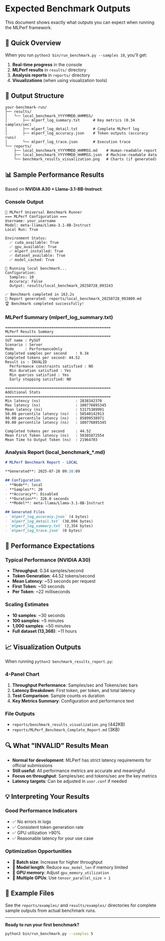 # Expected Benchmark Outputs

This document shows exactly what outputs you can expect when running the MLPerf framework.

## 🎯 Quick Overview

When you run `python3 bin/run_benchmark.py --samples 10`, you'll get:

1. **Real-time progress** in the console
2. **MLPerf results** in `results/` directory  
3. **Analysis reports** in `reports/` directory
4. **Visualizations** (when using visualization tools)

## 📁 Output Structure

```
your-benchmark-run/
├── results/
│   └── local_benchmark_YYYYMMDD_HHMMSS/
│       ├── mlperf_log_summary.txt      # Key metrics (0.34 samples/sec)
│       ├── mlperf_log_detail.txt       # Complete MLPerf log
│       ├── mlperf_log_accuracy.json    # Token outputs (accuracy runs)
│       └── mlperf_log_trace.json       # Execution trace
└── reports/
    ├── local_benchmark_YYYYMMDD_HHMMSS.md    # Human-readable report
    ├── local_benchmark_YYYYMMDD_HHMMSS.json  # Machine-readable data
    └── benchmark_results_visualization.png   # Charts (if generated)
```

## 📊 Sample Performance Results

Based on **NVIDIA A30 + Llama-3.1-8B-Instruct**:

### Console Output
```
🔧 MLPerf Universal Benchmark Runner
=== MLPerf Configuration ===
Username: your_username
Model: meta-llama/Llama-3.1-8B-Instruct
Local Run: True

Environment Status:
  ✅ cuda_available: True
  ✅ gpu_available: True
  ✅ mlperf_installed: True
  ✅ dataset_available: True
  ✅ model_cached: True

🚀 Running local benchmark...
Configuration:
  Samples: 10
  Accuracy: False
  Output: results/local_benchmark_20250728_093243

✅ Benchmark completed in 163.2s
📑 Report generated: reports/local_benchmark_20250728_093809.md
🏆 Benchmark completed successfully!
```

### MLPerf Summary (mlperf_log_summary.txt)
```
================================================
MLPerf Results Summary
================================================
SUT name : PySUT
Scenario : Server
Mode     : PerformanceOnly
Completed samples per second    : 0.34
Completed tokens per second: 44.52
Result is : INVALID
  Performance constraints satisfied : NO
  Min duration satisfied : Yes
  Min queries satisfied : Yes
  Early stopping satisfied: NO

================================================
Additional Stats
================================================
Min latency (ns)                : 2838342370
Max latency (ns)                : 100776895345
Mean latency (ns)               : 53175389991
50.00 percentile latency (ns)   : 58540142913
90.00 percentile latency (ns)   : 85899538971
99.00 percentile latency (ns)   : 100776895345

Completed tokens per second     : 44.52
Mean First Token latency (ns)   : 50385872554
Mean Time to Output Token (ns)  : 21964703
```

### Analysis Report (local_benchmark_*.md)
```markdown
# MLPerf Benchmark Report - LOCAL

**Generated**: 2025-07-28 09:38:09

## Configuration
- **Node**: local
- **Samples**: 20
- **Accuracy**: Disabled
- **Duration**: 326.0 seconds
- **Model**: meta-llama/Llama-3.1-8B-Instruct

## Generated Files
- `mlperf_log_accuracy.json` (4 bytes)
- `mlperf_log_detail.txt` (38,094 bytes)
- `mlperf_log_summary.txt` (3,354 bytes)
- `mlperf_log_trace.json` (0 bytes)
```

## 🚀 Performance Expectations

### Typical Performance (NVIDIA A30)
- **Throughput**: 0.34 samples/second
- **Token Generation**: 44.52 tokens/second
- **Mean Latency**: ~53 seconds per request
- **First Token**: ~50 seconds
- **Per Token**: ~22 milliseconds

### Scaling Estimates
- **10 samples**: ~30 seconds
- **100 samples**: ~5 minutes  
- **1,000 samples**: ~50 minutes
- **Full dataset (13,368)**: ~11 hours

## 📈 Visualization Outputs

When running `python3 benchmark_results_report.py`:

### 4-Panel Chart
1. **Throughput Performance**: Samples/sec and Tokens/sec bars
2. **Latency Breakdown**: First token, per token, and total latency
3. **Test Comparison**: Sample counts vs duration
4. **Key Metrics Summary**: Configuration and performance text

### File Outputs
- `reports/benchmark_results_visualization.png` (442KB)
- `reports/MLPerf_Benchmark_Complete_Report.md` (3KB)

## 🔍 What "INVALID" Results Mean

- **Normal for development**: MLPerf has strict latency requirements for official submissions
- **Still useful**: All performance metrics are accurate and meaningful
- **Focus on throughput**: Samples/sec and tokens/sec are the key metrics
- **Latency targets**: Can be adjusted in `user.conf` if needed

## 💡 Interpreting Your Results

### Good Performance Indicators
- ✅ No errors in logs
- ✅ Consistent token generation rate
- ✅ GPU utilization >90%
- ✅ Reasonable latency for your use case

### Optimization Opportunities
- 🔧 **Batch size**: Increase for higher throughput
- 🔧 **Model length**: Reduce `max_model_len` if memory limited
- 🔧 **GPU memory**: Adjust `gpu_memory_utilization`
- 🔧 **Multiple GPUs**: Use `tensor_parallel_size > 1`

## 📝 Example Files

See the `reports/examples/` and `results/examples/` directories for complete sample outputs from actual benchmark runs.

---

**Ready to run your first benchmark?**
```bash
python3 bin/run_benchmark.py --samples 5
```